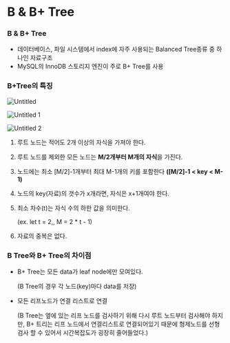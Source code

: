 # B & B+ Tree

### B & B+ Tree

- 데이터베이스, 파일 시스템에서 index에 자주 사용되는 Balanced Tree종류 중 하나인 자료구조
- MySQL의 InnoDB 스토리지 엔진이 주로 B+ Tree를 사용

### B+Tree의 특징

![Untitled](https://github.com/2024-Computer-Science/2024-Computer-Science/assets/21362256/bcdbd720-e05f-4b61-ac6f-bda48352bf86)

![Untitled 1](https://github.com/2024-Computer-Science/2024-Computer-Science/assets/21362256/a4a56a37-680d-44c0-abb9-0fbf86aa0302)

![Untitled 2](https://github.com/2024-Computer-Science/2024-Computer-Science/assets/21362256/34a5911a-60fd-491c-aac8-c83a62345404)

1. 루트 노드는 적어도 2개 이상의 자식을 가져야 한다.
2. 루트 노드를 제외한 모든 노드는 **M/2개부터 M개의 자식**을 가진다.
3. 노드에는 최소 [M/2]-1개부터 최대 M-1개의 키를 포함한다
**([M/2]-1 < key < M-1)**
4. 노드의 key(자료)의 갯수가 x개라면, 자식은 x+1개여야 한다.
5. 최소 차수(t)는 자식 수의 하한 값을 의미한다.
    
    (ex. let t = 2,, M = 2 * t - 1)
    
6. 자료의 중복은 없다.

### B Tree와 B+ Tree의 차이점

- B+ Tree는 모든 data가 leaf node에만 모여있다.
    
    (B Tree의 경우 각 노드(key)마다 data를 저장)
    
- 모든 리프노드가 연결 리스트로 연결
    
    (B Tree는 옆에 있는 리프 노드를 검사하기 위해 다시 루트 노드부터 검사해야 하지만, B+ 트리는 리프 노드에서 연결리스트로 연결되어있기 때문에 형제노드를 선형 검사 할 수 있어서 시간복잡도가 굉장히 줄어들었다.)
